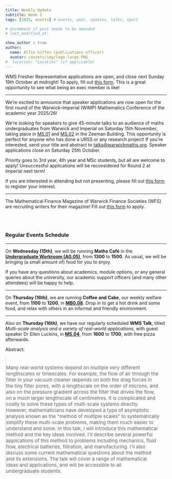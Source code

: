 ```yaml
---
title: Weekly Update
subtitle: Week 2
tags: [2025, events] # events, year, updates, talks, sport

# Uncomment if post needs to be amended
# last_modified_at:

show_author : true
author:
  name: Alfie Giffen (publications officer)
  avatar: /assets/img/logo-large.PNG
#  location: "Location" (if applicable)
---
```


WMS Fresher Representative applications are open, and close next Sunday 19th October at midnight! To apply, fill out [this form](https://docs.google.com/forms/d/e/1FAIpQLScDEvyDxmu3h0bf-gI_ggtoRV_C6krWVQ_2RyjPTHlqmtq6tA/viewform?usp=header). This is a great opportunity to see what being an exec member is like!

---

We’re excited to announce that speaker applications are now open for the first round of the Warwick–Imperial (WIMP) Mathematics Conference of the academic year 2025/26!  

We’re looking for speakers to give 45-minute talks to an audience of maths undergraduates from Warwick and Imperial on Saturday 15th November, taking place in [MS.01](https://link.mazemap.com/lbzscS9z) and [MS.02](https://link.mazemap.com/GINcHcKw) in the Zeeman Building. This opportunity is perfect for anyone who has done a URSS or any research project! If you're interested, send your title and abstract to [talks@warwickmaths.org](mailto://talks@warwickmaths.org). Speaker applications close on Saturday 25th October.

Priority goes to 3rd year, 4th year and MSc students, but all are welcome to apply! Unsuccessful applications will be reconsidered for Round 2 at Imperial next term! 

If you are interested in attending but not presenting, please fill out [this form](https://forms.gle/2sEa95RyZAn8rC3VA) to register your interest.

---

The Mathematical Finance Magazine of Warwick Finance Societies (WFS) are recruiting writers for their magazine! Fill out [this form](https://docs.google.com/forms/d/e/1FAIpQLScLhE9cZtBa4zqvggF9AYBnt2TMNDxBOaigl2q_oN_hQpAVrQ/viewform) to apply.

<br/>
<br/>

### Regular Events Schedule

---

On **Wednesday (15th)**, we will be running **Maths Café** in the **[Undergraduate Workroom (A0.05)](https://link.mazemap.com/wmdZa2Od)**, from **1300** to **1500**. As usual, we will be bringing (a small amount of) food for you to enjoy.

If you have any questions about academics, module options, or any general queries about the university, our academic support officers (and many other attendees) will be happy to help.

---

On **Thursday (16th)**, we are running **Coffee and Cake**, our weekly welfare event, from **1100** to **1200**, in **[MB0.08](https://link.mazemap.com/PHVnp24p)**. Drop in to get a hot drink and some food, and relax with others in an informal and friendly environment.

---

Also on **Thursday (16th)**, we have our regularly scheduled **WMS Talk**, titled *Multi-scale analysis and a variety of real-world applications*, with guest speaker Dr Ellen Luckins, in **[MS.04](https://link.mazemap.com/DmtVCn9z)**, from **1600** to **1700**, with free pizza afterwards.

<style>
blockquote {
    padding: 10px 20px 0 0;
    margin: 0 0 0 0;
    font-size: 15px;
}
</style>

Abstract:
> Many real-world systems depend on multiple very different lengthscales or timescales. For example, the flow of air through the filter in your vacuum cleaner depends on both the drag forces in the tiny filter pores, with a lengthscale on the order of microns, and also on the pressure gradient across the filter that drives the flow, on a much larger lengthscale of centimetres. It is complicated and costly to solve these types of multi-scale systems directly. However, mathematicians have developed a type of asymptotic analysis known as the "method of multiple scales" to systematically simplify these multi-scale problems, making them much easier to understand and solve. In this talk, I will introduce this mathematical method and the key ideas involved. I'll describe several powerful applications of this method to problems including mechanics, fluid flow, electrical batteries, filtration, and manufacturing. I'll also discuss some current mathematical questions about the method and its extensions. The talk will cover a range of mathematical ideas and applications, and will be accessible to all undergraduate students.